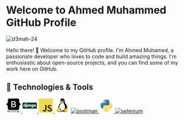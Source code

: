 # Welcome to Ahmed Muhammed GitHub Profile

<!-- [![GitHub Stats](https://github-readme-stats.vercel.app/api?username=d3mah-24&show_icons=true&theme=radical)](https://github.com/anuraghazra/github-readme-stats) -->

<p> <img src="https://komarev.com/ghpvc/?username=d3mah-24&label=Profile%20views&color=0e75b6&style=flat" alt="d3mah-24" /> </p>
Hello there! 👋 Welcome to my GitHub profile. I'm Ahmed Muhamed,
a passionate developer who loves to code and build amazing things. I'm enthusiastic about open-source projects, and you can find some of my work here on GitHub.

## 🔧 Technologies & Tools

 <p>
 <a href="https://getbootstrap.com" target="_blank">
  <img src="https://raw.githubusercontent.com/devicons/devicon/master/icons/bootstrap/bootstrap-plain-wordmark.svg" alt="bootstrap" width="40" height="40"/> </a> <a href="https://www.djangoproject.com/" target="_blank"> <img src="https://raw.githubusercontent.com/devicons/devicon/master/icons/django/django-original.svg" alt="django" width="40" height="40"/> </a>   <a href="https://developer.mozilla.org/en-US/docs/Web/JavaScript" target="_blank"> <img src="https://raw.githubusercontent.com/devicons/devicon/master/icons/javascript/javascript-original.svg" alt="javascript" width="40" height="40"/> </a> <a href="https://www.linux.org/" target="_blank"> <img src="https://raw.githubusercontent.com/devicons/devicon/master/icons/linux/linux-original.svg" alt="linux" width="40" height="40"/></a>   <a href="https://postman.com" target="_blank"> <img src="https://www.vectorlogo.zone/logos/getpostman/getpostman-icon.svg" alt="postman" width="40" height="40"/> </a> <a href="https://www.python.org" target="_blank"> <img src="https://raw.githubusercontent.com/devicons/devicon/master/icons/python/python-original.svg" alt="python" width="40" height="40"/> </a> <a href="https://www.selenium.dev" target="_blank"> <img src="https://raw.githubusercontent.com/detain/svg-logos/780f25886640cef088af994181646db2f6b1a3f8/svg/selenium-logo.svg" alt="selenium" width="40" height="40"/> </a>  </p>
<!-- ## 🌱 Currently Learning

I believe in continuous learning, and I'm always exploring new technologies and improving my skills. Some of the things
I'm currently learning include:

- [List of technologies or skills you're currently learning] -->

[//]: # "## 📚 Featured Repositories"
[//]: #
[//]: # "Here are some of the highlighted projects that I'm proud of:"
[//]: #
[//]: # "1. [Repository Name](link-to-repo) - A brief description of the project and its purpose."
[//]: # "2. [Repository Name](link-to-repo) - A brief description of the project and its purpose."
[//]: # "3. [Repository Name](link-to-repo) - A brief description of the project and its purpose."
[//]: # "4. [Repository Name](link-to-repo) - A brief description of the project and its purpose."
[//]: #
[//]: # "Feel free to explore more of my repositories to see what else I've been working on."

## 📈 GitHub Stats
<p><img  src="https://github-readme-streak-stats.herokuapp.com/?user=d3mah-24&" alt="d3mah-24" /></p>

[![Top Langs](https://github-readme-stats.vercel.app/api/top-langs/?username=d3mah-24&layout=compact&theme=radical)](https://github.com/anuraghazra/github-readme-stats)

## 📫 How to Reach Me

You can connect with me on different platforms:

- Email: <aqoldiahmed@gmail.com>

[//]: # "- Twitter: [@your_twitter_handle](https://twitter.com/your_twitter_handle)"
[//]: # "- LinkedIn: [Your LinkedIn Profile](https://www.linkedin.com/in/your-linkedin-profile)"
[//]: # "- Personal Website: [Your Personal Website](https://www.yourwebsite.com)"

Feel free to drop me a message or connect with me! I'm always open to collaboration and exciting new projects.

[//]: # "## ❤️ Support My Work"
[//]: #
[//]: # "If you find my projects helpful or interesting, consider supporting my work:"
[//]: #
[//]: # "- [PayPal](https://www.paypal.me/your-paypal-username) - You can buy me a coffee! ☕️"
[//]: # "- [Patreon](https://www.patreon.com/your-patreon-username) - Become a patron and get exclusive benefits."
[//]: #
[//]: # "Your support means a lot to me and motivates me to keep building and sharing."

Thank you for visiting my GitHub profile! Have a great day! 😊

---
